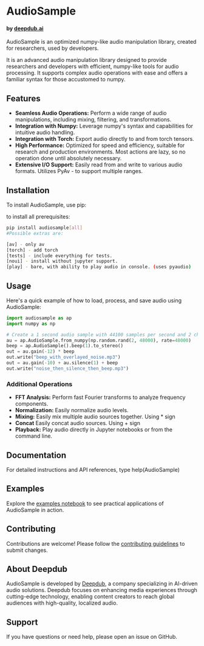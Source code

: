 # AudioSample 
#### by [deepdub.ai](https://deepdub.ai/)
AudioSample is an optimized numpy-like audio manipulation library, created for researchers, used by developers.

It is an advanced audio manipulation library designed to provide researchers and developers with efficient, numpy-like tools for audio processing. It supports complex audio operations with ease and offers a familiar syntax for those accustomed to numpy.

## Features

- **Seamless Audio Operations:** Perform a wide range of audio manipulations, including mixing, filtering, and transformations.
- **Integration with Numpy:** Leverage numpy's syntax and capabilities for intuitive audio handling.
- **Integration with Torch:** Export audio directly to and from torch tensors.
- **High Performance:** Optimized for speed and efficiency, suitable for research and production environments. Most actions are lazy, so no operation done until absolutely necessary.
- **Extensive I/O Support:** Easily read from and write to various audio formats. Utilizes PyAv - to support multiple ranges.

## Installation

To install AudioSample, use pip:

to install all prerequisites:
```bash
pip install audiosample[all] 
#Possible extras are:

[av] - only av
[torch] - add torch
[tests] - include everything for tests.
[noui] - install without jupyter support.
[play] - bare, with ability to play audio in console. (uses pyaudio)
```



## Usage

Here's a quick example of how to load, process, and save audio using AudioSample:

```python
import audiosample as ap
import numpy as np

# Create a 1 second audio sample with 44100 samples per second and 2 channels
au = ap.AudioSample.from_numpy(np.random.rand(2, 48000), rate=48000)
beep = ap.AudioSample().beep(1).to_stereo()
out = au.gain(-12) * beep
out.write("beep_with_overlayed_noise.mp3")
out = au.gain(-10) + au.silence(1) + beep
out.write("noise_then_silence_then_beep.mp3")

```

### Additional Operations

- **FFT Analysis:** Perform fast Fourier transforms to analyze frequency components.
- **Normalization:** Easily normalize audio levels.
- **Mixing:** Easily mix multiple audio sources together. Using * sign
- **Concat** Easily concat audio sources. Using + sign
- **Playback:** Play audio directly in Jupyter notebooks or from the command line.
## Documentation

For detailed instructions and API references, type help(AudioSample)

## Examples

Explore the [examples notebook](examples.ipynb) to see practical applications of AudioSample in action.

## Contributing

Contributions are welcome! Please follow the [contributing guidelines](CONTRIBUTING.md) to submit changes.

## About Deepdub

AudioSample is developed by [Deepdub](https://deepdub.ai/), a company specializing in AI-driven audio solutions. Deepdub focuses on enhancing media experiences through cutting-edge technology, enabling content creators to reach global audiences with high-quality, localized audio.

## Support

If you have questions or need help, please open an issue on GitHub.
